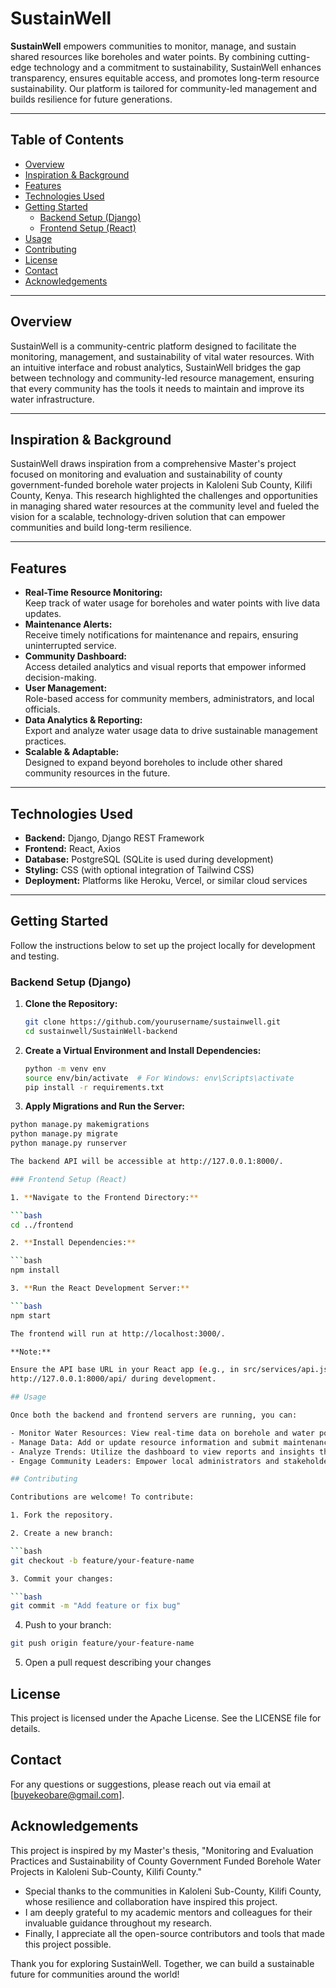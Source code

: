 # SustainWell

**SustainWell** empowers communities to monitor, manage, and sustain shared resources like boreholes and water points. By combining cutting-edge technology and a commitment to sustainability, SustainWell enhances transparency, ensures equitable access, and promotes long-term resource sustainability. Our platform is tailored for community-led management and builds resilience for future generations.

---

## Table of Contents

- [Overview](#overview)
- [Inspiration & Background](#inspiration--background)
- [Features](#features)
- [Technologies Used](#technologies-used)
- [Getting Started](#getting-started)
  - [Backend Setup (Django)](#backend-setup-django)
  - [Frontend Setup (React)](#frontend-setup-react)
- [Usage](#usage)
- [Contributing](#contributing)
- [License](#license)
- [Contact](#contact)
- [Acknowledgements](#acknowledgements)

---

## Overview

SustainWell is a community-centric platform designed to facilitate the monitoring, management, and sustainability of vital water resources. With an intuitive interface and robust analytics, SustainWell bridges the gap between technology and community-led resource management, ensuring that every community has the tools it needs to maintain and improve its water infrastructure.

---

## Inspiration & Background

SustainWell draws inspiration from a comprehensive Master's project focused on monitoring and evaluation and sustainability of county government-funded borehole water projects in Kaloleni Sub County, Kilifi County, Kenya. This research highlighted the challenges and opportunities in managing shared water resources at the community level and fueled the vision for a scalable, technology-driven solution that can empower communities and build long-term resilience.

---

## Features

- **Real-Time Resource Monitoring:**  
  Keep track of water usage for boreholes and water points with live data updates.
- **Maintenance Alerts:**  
  Receive timely notifications for maintenance and repairs, ensuring uninterrupted service.
- **Community Dashboard:**  
  Access detailed analytics and visual reports that empower informed decision-making.
- **User Management:**  
  Role-based access for community members, administrators, and local officials.
- **Data Analytics & Reporting:**  
  Export and analyze water usage data to drive sustainable management practices.
- **Scalable & Adaptable:**  
  Designed to expand beyond boreholes to include other shared community resources in the future.

---

## Technologies Used

- **Backend:** Django, Django REST Framework
- **Frontend:** React, Axios
- **Database:** PostgreSQL (SQLite is used during development)
- **Styling:** CSS (with optional integration of Tailwind CSS)
- **Deployment:** Platforms like Heroku, Vercel, or similar cloud services

---

## Getting Started

Follow the instructions below to set up the project locally for development and testing.

### Backend Setup (Django)

1. **Clone the Repository:**

   ```bash
   git clone https://github.com/yourusername/sustainwell.git
   cd sustainwell/SustainWell-backend

   ```

2. **Create a Virtual Environment and Install Dependencies:**

   ```bash
   python -m venv env
   source env/bin/activate  # For Windows: env\Scripts\activate
   pip install -r requirements.txt

   ```

3. **Apply Migrations and Run the Server:**

````bash
python manage.py makemigrations
python manage.py migrate
python manage.py runserver

The backend API will be accessible at http://127.0.0.1:8000/.

### Frontend Setup (React)

1. **Navigate to the Frontend Directory:**

```bash
cd ../frontend

2. **Install Dependencies:**

```bash
npm install

3. **Run the React Development Server:**

```bash
npm start

The frontend will run at http://localhost:3000/.

**Note:**

Ensure the API base URL in your React app (e.g., in src/services/api.js) is set to
http://127.0.0.1:8000/api/ during development.

## Usage

Once both the backend and frontend servers are running, you can:

- Monitor Water Resources: View real-time data on borehole and water point usage.
- Manage Data: Add or update resource information and submit maintenance requests.
- Analyze Trends: Utilize the dashboard to view reports and insights that drive sustainable decisions.
- Engage Community Leaders: Empower local administrators and stakeholders with accessible data and management tools.-

## Contributing

Contributions are welcome! To contribute:

1. Fork the repository.

2. Create a new branch:

```bash
git checkout -b feature/your-feature-name

3. Commit your changes:

```bash
git commit -m "Add feature or fix bug"
````

4. Push to your branch:

```bash
git push origin feature/your-feature-name
```

5. Open a pull request describing your changes

## License

This project is licensed under the Apache License. See the LICENSE file for details.

## Contact

For any questions or suggestions, please reach out via email at [buyekeobare@gmail.com].

## Acknowledgements

This project is inspired by my Master's thesis, "Monitoring and Evaluation Practices and Sustainability of County Government Funded Borehole Water Projects in Kaloleni Sub-County, Kilifi County."

- Special thanks to the communities in Kaloleni Sub-County, Kilifi County, whose resilience and collaboration have inspired this project.
- I am deeply grateful to my academic mentors and colleagues for their invaluable guidance throughout my research.
- Finally, I appreciate all the open-source contributors and tools that made this project possible.

Thank you for exploring SustainWell. Together, we can build a sustainable future for communities around the world!
